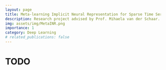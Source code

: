 ```yaml
---
layout: page
title: Meta-learning Implicit Neural Representation for Sparse Time Series Functional Data Analysis
description: Research project advised by Prof. Mihaela van der Schaar.
img: assets/img/MetaINR.png
importance: 1
category: Deep Learning
# related_publications: false
---
```

# TODO
